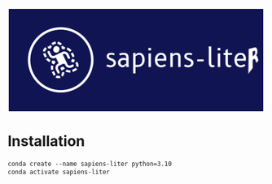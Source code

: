 
<p align="center">
  <img src="../assets/sapiens_liter_logo.png" alt="Sapiens-Liter" title="Sapiens-Liter" width="500"/>
</p>

# Installation

```
conda create --name sapiens-liter python=3.10
conda activate sapiens-liter
```